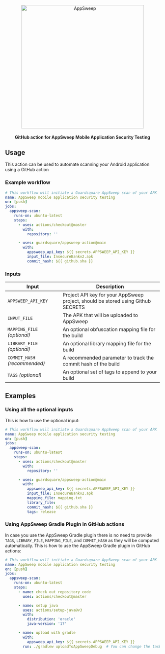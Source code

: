 <p align="center">
  <br />
  <br />
  <a href="https://guardsquare.com/appsweep-mobile-application-security-testing">
    <img
      src="https://appsweep.guardsquare.com/AppSweep-blue.svg"
      alt="AppSweep" width="400">
  </a>
</p>


<h4 align="center">GitHub action for AppSweep Mobile Application Security Testing</h4>

## Usage

This action can be used to automate scanning your Android application using a GitHub action

### Example workflow

```yaml
# This workflow will initiate a Guardsquare AppSweep scan of your APK
name: AppSweep mobile application security testing
on: [push]
jobs:
  appsweep-scan:
    runs-on: ubuntu-latest
    steps:
      - uses: actions/checkout@master
        with:
          repository: ''

      - uses: guardsquare/appsweep-action@main
        with:
          appsweep_api_key: ${{ secrets.APPSWEEP_API_KEY }}
          input_file: InsecureBankv2.apk
          commit_hash: ${{ github.sha }}
```

### Inputs

| Input                         | Description                                                                      |
|-------------------------------|----------------------------------------------------------------------------------|
| `APPSWEEP_API_KEY`            | Project API key for your AppSweep project, should be stored using Github SECRETS |
| `INPUT_FILE`                  | The APK that will be uploaded to AppSweep                                        |
| `MAPPING_FILE` _(optional)_   | An optional obfuscation mapping file for the build                               |
| `LIBRARY_FILE` _(optional)_   | An optional library mapping file for the build                                   |
| `COMMIT_HASH` _(recommended)_ | A recommended parameter to track the commit hash of the build                    |
| `TAGS` _(optional)_           | An optional set of tags to append to your build                                  |

## Examples

### Using all the optional inputs

This is how to use the optional input:

```yaml
# This workflow will initiate a Guardsquare AppSweep scan of your APK
name: AppSweep mobile application security testing
on: [push]
jobs:
  appsweep-scan:
    runs-on: ubuntu-latest
    steps:
      - uses: actions/checkout@master
        with:
          repository: ''

      - uses: guardsquare/appsweep-action@main
        with:
          appsweep_api_key: ${{ secrets.APPSWEEP_API_KEY }}
          input_file: InsecureBankv2.apk
          mapping_file: mapping.txt
          library_file:
          commit_hash: ${{ github.sha }}
          tags: release
```

### Using AppSweep Gradle Plugin in GitHub actions

In case you use the AppSweep Gradle plugin there is no need to provide `TAGS`, `LIBRARY_FILE`, 
`MAPPING_FILE`, and `COMMIT_HASH` as they will be computed automatically. This is how to use the 
AppSweep Gradle plugin in GitHub actions:

```yaml
# This workflow will initiate a Guardsquare AppSweep scan of your APK
name: AppSweep mobile application security testing
on: [push]
jobs:
  appsweep-scan:
    runs-on: ubuntu-latest
    steps:
      - name: check out repository code
        uses: actions/checkout@master

      - name: setup java
        uses: actions/setup-java@v3
        with:
          distribution: 'oracle'
          java-version: '17'

      - name: upload with gradle
        with:
          appsweep_api_key: ${{ secrets.APPSWEEP_API_KEY }}
        run: ./gradlew uploadToAppSweepDebug  # You can change the task name in here.
```
